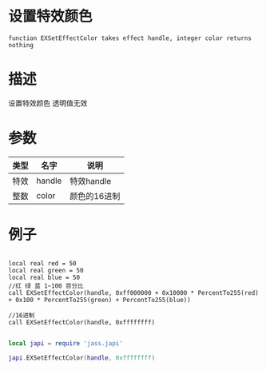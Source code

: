 
# 设置特效颜色
```jass
function EXSetEffectColor takes effect handle, integer color returns nothing
```
# 描述
设置特效颜色 透明值无效
# 参数
类型|名字|说明
--|--|--
特效|handle|特效handle
整数|color|颜色的16进制


# 例子

```jass

local real red = 50
local real green = 50
local real blue = 50 
//红 绿 蓝 1~100 百分比
call EXSetEffectColor(handle, 0xff000000 + 0x10000 * PercentTo255(red) + 0x100 * PercentTo255(green) + PercentTo255(blue))

//16进制
call EXSetEffectColor(handle, 0xffffffff)


```

```lua
local japi = require 'jass.japi'

japi.EXSetEffectColor(handle, 0xffffffff)

```

